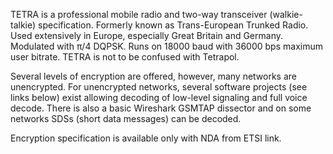 TETRA is a professional mobile radio and two-way transceiver (walkie-talkie) specification. Formerly known as Trans-European Trunked Radio. Used extensively in Europe, especially Great Britain and Germany. Modulated with π/4 DQPSK. Runs on 18000 baud with 36000 bps maximum user bitrate. TETRA is not to be confused with Tetrapol.

Several levels of encryption are offered, however, many networks are unencrypted. For unencrypted networks, several software projects (see links below) exist allowing decoding of low-level signaling and full voice decode. There is also a basic Wireshark GSMTAP dissector and on some networks SDSs (short data messages) can be decoded.

Encryption specification is available only with NDA from ETSI link.